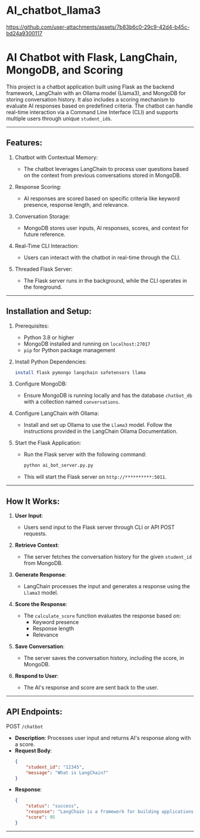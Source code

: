 # AI_chatbot_llama3

https://github.com/user-attachments/assets/7b83b6c0-29c9-42d4-b45c-bd24a9300117

AI Chatbot with Flask, LangChain, MongoDB, and Scoring
=====================================================

This project is a chatbot application built using Flask as the backend framework, LangChain with an Ollama model (Llama3), and MongoDB for storing conversation history. It also includes a scoring mechanism to evaluate AI responses based on predefined criteria. The chatbot can handle real-time interaction via a Command Line Interface (CLI) and supports multiple users through unique `student_id`s.

-----------------------------------------------------

Features:
---------
1. Chatbot with Contextual Memory:
   - The chatbot leverages LangChain to process user questions based on the context from previous conversations stored in MongoDB.

2. Response Scoring:
   - AI responses are scored based on specific criteria like keyword presence, response length, and relevance.

3. Conversation Storage:
   - MongoDB stores user inputs, AI responses, scores, and context for future reference.

4. Real-Time CLI Interaction:
   - Users can interact with the chatbot in real-time through the CLI.

5. Threaded Flask Server:
   - The Flask server runs in the background, while the CLI operates in the foreground.

-----------------------------------------------------

Installation and Setup:
------------------------

1. Prerequisites:
   - Python 3.8 or higher
   - MongoDB installed and running on `localhost:27017`
   - `pip` for Python package management

2. Install Python Dependencies:
   ```bash
   install flask pymongo langchain safetensors llama 
   ```
3. Configure MongoDB:
   - Ensure MongoDB is running locally and has the database `chatbot_db` with a collection named `conversations`.

4. Configure LangChain with Ollama:
   - Install and set up Ollama to use the `Llama3` model. Follow the instructions provided in the LangChain Ollama Documentation.

5. Start the Flask Application:
   - Run the Flask server with the following command:
     ```bash
     python ai_bot_server.py.py
     ```

   - This will start the Flask server on `http://**********:5011`.


-----------------------------------------------------

How It Works:
-------------

1. **User Input**:
   - Users send input to the Flask server through CLI or API POST requests.

2. **Retrieve Context**:
   - The server fetches the conversation history for the given `student_id` from MongoDB.

3. **Generate Response**:
   - LangChain processes the input and generates a response using the `Llama3` model.

4. **Score the Response**:
   - The `calculate_score` function evaluates the response based on:
     - Keyword presence
     - Response length
     - Relevance

5. **Save Conversation**:
   - The server saves the conversation history, including the score, in MongoDB.

6. **Respond to User**:
   - The AI's response and score are sent back to the user.

-----------------------------------------------------

API Endpoints:
--------------

POST `/chatbot`
- **Description**: Processes user input and returns AI's response along with a score.
- **Request Body**:
  ```json
  {
      "student_id": "12345",
      "message": "What is LangChain?"
  }
  ```
- **Response**:
  ```json
  {
      "status": "success",
      "response": "LangChain is a framework for building applications using large language models.",
      "score": 95
  }
  ```

-----------------------------------------------------




